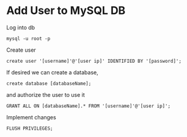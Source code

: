 # Add User to MySQL DB

Log into db

```
mysql -u root -p
```

Create user 

```
create user '[username]'@'[user ip]' IDENTIFIED BY '[password]';
```

If desired we can create a database,

```
create database [databaseName];
```

and authorize the user to use it

```
GRANT ALL ON [databaseName].* FROM '[username]'@'[user ip]';
```

Implement changes

```
FLUSH PRIVILEGES;
```
